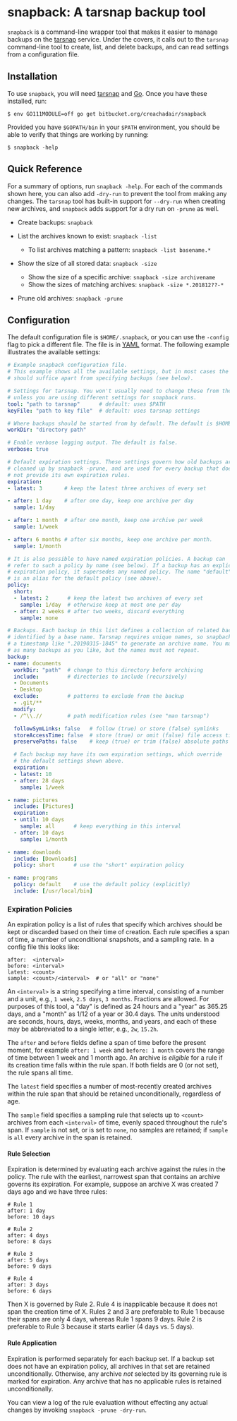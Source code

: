# snapback: A tarsnap backup tool

`snapback` is a command-line wrapper tool that makes it easier to manage backups on the [tarsnap][ts] service. Under the covers, it calls out to the `tarsnap` command-line tool to create, list, and delete backups, and can read settings from a configuration file.


## Installation

To use `snapback`, you will need [tarsnap][tsdl] and [Go][godl].  Once you have these installed, run:

```shell
$ env GO111MODULE=off go get bitbucket.org/creachadair/snapback
```

Provided you have `$GOPATH/bin` in your `$PATH` environment, you should be able to verify that things are working by running:

```shell
$ snapback -help
```

## Quick Reference

For a summary of options, run `snapback -help`. For each of the commands shown here, you can also add `-dry-run` to prevent the tool from making any changes. The `tarsnap` tool has built-in support for `--dry-run` when creating new archives, and `snapback` adds support for a dry run on `-prune` as well.

-  Create backups: `snapback`

-  List the archives known to exist: `snapback -list`

    * To list archives matching a pattern: `snapback -list basename.*`

-  Show the size of all stored data: `snapback -size`

	* Show the size of a specific archive: `snapback -size archivename`
	* Show the sizes of matching archives: `snapback -size *.201812??-*`

-  Prune old archives: `snapback -prune`

## Configuration

The default configuration file is `$HOME/.snapback`, or you can use the `-config` flag to pick a different file. The file is in [YAML][yaml] format. The following example illustrates the available settings:

```yaml
# Example snapback configuration file.
# This example shows all the available settings, but in most cases the defaults
# should suffice apart from specifying backups (see below).

# Settings for tarsnap. You won't usually need to change these from the default
# unless you are using different settings for snapback runs.
tool: "path to tarsnap"      # default: uses $PATH
keyFile: "path to key file"  # default: uses tarsnap settings

# Where backups should be started from by default. The default is $HOME.
workDir: "directory path"

# Enable verbose logging output. The default is false.
verbose: true

# Default expiration settings. These settings govern how old backups are
# cleaned up by snapback -prune, and are used for every backup that does
# not provide its own expiration rules.
expiration:
- latest: 3       # keep the latest three archives of every set

- after: 1 day    # after one day, keep one archive per day
  sample: 1/day

- after: 1 month  # after one month, keep one archive per week
  sample: 1/week

- after: 6 months # after six months, keep one archive per month.
  sample: 1/month

# It is also possible to have named expiration policies. A backup can
# refer to such a policy by name (see below). If a backup has an explicit
# expiration policy, it supersedes any named policy. The name "default"
# is an alias for the default policy (see above).
policy:
  short:
  - latest: 2      # keep the latest two archives of every set
    sample: 1/day  # otherwise keep at most one per day
  - after: 2 weeks # after two weeks, discard everything
    sample: none

# Backups. Each backup in this list defines a collection of related backups,
# identified by a base name. Tarsnap requires unique names, so snapback appends
# a timestamp like ".20190315-1845" to generate an archive name. You may have
# as many backups as you like, but the names must not repeat.
backup:
- name: documents
  workDir: "path"  # change to this directory before archiving
  include:         # directories to include (recursively)
  - Documents
  - Desktop
  exclude:         # patterns to exclude from the backup
  - .git/**
  modify:
  - /^\\.//        # path modification rules (see "man tarsnap")

  followSymLinks: false   # follow (true) or store (false) symlinks
  storeAccessTime: false  # store (true) or omit (false) file access times
  preservePaths: false    # keep (true) or trim (false) absolute paths

  # Each backup may have its own expiration settings, which override
  # the default settings shown above.
  expiration:
  - latest: 10
  - after: 28 days
    sample: 1/week

- name: pictures
  include: [Pictures]
  expiration:
  - until: 10 days
    sample: all      # keep everything in this interval
  - after: 10 days
	sample: 1/month

- name: downloads
  include: [Downloads]
  policy: short      # use the "short" expiration policy

- name: programs
  policy: default    # use the default policy (explicitly)
  include: [/usr/local/bin]
```

### Expiration Policies

An expiration policy is a list of rules that specify which archives should be
kept or discarded based on their time of creation. Each rule specifies a span
of time, a number of unconditional snapshots, and a sampling rate. In a config
file this looks like:

```
after:  <interval>
before: <interval>
latest: <count>
sample: <count>/<interval>  # or "all" or "none"
```

An `<interval>` is a string specifying a time interval, consisting of a number
and a unit, e.g., `1 week`, `2.5 days`, `3 months`. Fractions are allowed. For
purposes of this tool, a "day" is defined as 24 hours and a "year" as 365.25
days, and a "month" as 1/12 of a year or 30.4 days. The units understood are
seconds, hours, days, weeks, months, and years, and each of these may be
abbreviated to a single letter, e.g., `2w`, `15.2h`.

The `after` and `before` fields define a span of time before the present
moment, for example `after: 1 week` and `before: 1 month` covers the range of
time between 1 week and 1 month ago. An archive is _eligible_ for a rule if its
creation time falls within the rule span. If both fields are 0 (or not set),
the rule spans all time.

The `latest` field specifies a number of most-recently created archives within
the rule span that should be retained unconditionally, regardless of age.

The `sample` field specifies a sampling rule that selects up to `<count>`
archives from each `<interval>` of time, evenly spaced throughout the rule's
span. If `sample` is not set, or is set to `none`, no samples are retained; if
`sample` is `all` every archive in the span is retained.

#### Rule Selection

Expiration is determined by evaluating each archive against the rules in the
policy. The rule with the earliest, narrowest span that contains an archive
governs its expiration. For example, suppose an archive X was created 7 days
ago and we have three rules:

```
# Rule 1
after: 1 day
before: 10 days

# Rule 2
after: 4 days
before: 8 days

# Rule 3
after: 5 days
before: 9 days

# Rule 4
after: 3 days
before: 6 days
```

Then X is governed by Rule 2. Rule 4 is inapplicable because it does not span
the creation time of X. Rules 2 and 3 are preferable to Rule 1 because their
spans are only 4 days, whereas Rule 1 spans 9 days. Rule 2 is preferable to
Rule 3 because it starts earlier (4 days vs. 5 days).

#### Rule Application

Expiration is performed separately for each backup set. If a backup set does
not have an expiration policy, all archives in that set are retained
unconditionally. Otherwise, any archive _not_ selected by its governing rule is
marked for expiration. Any archive that has no applicable rules is retained
unconditionally.

You can view a log of the rule evaluation without effecting any actual changes
by invoking `snapback -prune -dry-run`.

[ts]: https://www.tarsnap.com/
[tsdl]: https://www.tarsnap.com/download.html
[godl]: https://golang.org/doc/install
[yaml]: https://yaml.org/
